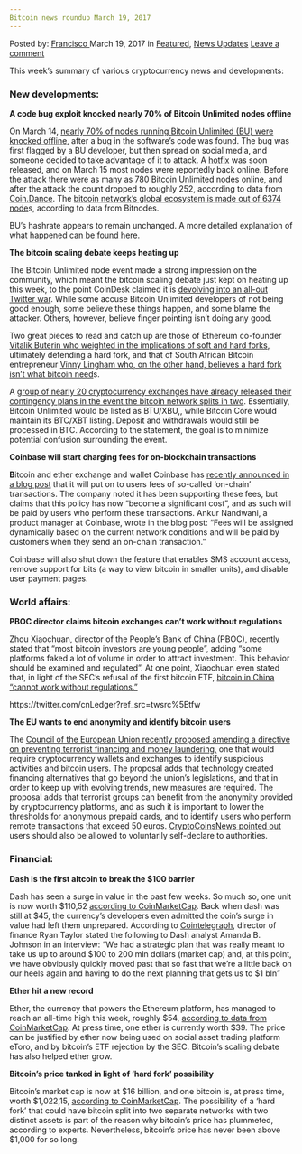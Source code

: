 ```yaml
---
Bitcoin news roundup March 19, 2017
---
```

<article class="post-listing post-18725 post type-post status-publish format-standard has-post-thumbnail hentry 
 tag-3099 tag-3676 tag-bitcoin tag-march tag-news tag-roundup">
<div class="post-inner">
<span>Posted by: <a href="https://www.deepdotweb.com/author/francisco/" title="">Francisco </a></span>
<span>March 19, 2017</span>
<span>in <a href="https://www.deepdotweb.com/category/deepdot-news/" rel="category tag">Featured</a>, <a href="https://www.deepdotweb.com/category/news-updates/" rel="category tag">News Updates</a></span>
<span><a href="https://www.deepdotweb.com/2017/03/19/bitcoin-news-roundup-march-19-2017/#respond">Leave a comment</a></span>


<p>This week’s summary of various cryptocurrency news and developments:</p>
<h3>New developments:</h3>
<p><strong>A code bug exploit knocked nearly 70% of Bitcoin Unlimited nodes offline</strong></p>
<p>On March 14, <a href="http://www.coindesk.com/code-bug-exploit-bitcoin-unlimited-nodes/">nearly 70% of nodes running Bitcoin Unlimited (BU) were knocked offline</a>, after a bug in the software’s code was found. The bug was first flagged by a BU developer, but then spread on social media, and someone decided to take advantage of it to attack. A <a href="https://github.com/BitcoinUnlimited/BitcoinUnlimited/releases/tag/1.0.1.1">hotfix</a> was soon released, and on March 15 most nodes were reportedly back online. Before the attack there were as many as 780 Bitcoin Unlimited nodes online, and after the attack the count dropped to roughly 252, according to data from <a href="https://coin.dance/">Coin.Dance</a>. The <a href="https://bitnodes.21.co/">bitcoin network’s global ecosystem is made out of 6374 node</a>s, according to data from Bitnodes.</p>
<p>BU’s hashrate appears to remain unchanged. A more detailed explanation of what happened <a href="https://www.cryptocoinsnews.com/caused-bitcoin-unlimited-node-crash/">can be found here</a>.</p>
<p><strong>The bitcoin scaling debate keeps heating up</strong></p>
<p>The Bitcoin Unlimited node event made a strong impression on the community, which meant the bitcoin scaling debate just kept on heating up this week, to the point CoinDesk claimed it is <a href="http://www.coindesk.com/bitcoins-scaling-debate-devolving-twitter-war/">devolving into an all-out Twitter war</a>. While some accuse Bitcoin Unlimited developers of not being good enough, some believe these things happen, and some blame the attacker. Others, however, believe finger pointing isn’t doing any good.</p>
<p>Two great pieces to read and catch up are those of Ethereum co-founder <a href="http://vitalik.ca/general/2017/03/14/forks_and_markets.html">Vitalik Buterin who weighted in the implications of soft and hard forks</a>, ultimately defending a hard fork, and that of South African Bitcoin entrepreneur <a href="https://vinnylingham.com/a-fork-in-the-road-70288fd3c046">Vinny Lingham who, on the other hand, believes a hard fork isn’t what bitcoin need</a>s.</p>
<p>A <a href="http://www.coindesk.com/bitcoin-exchanges-unveil-emergency-hard-fork-contingency-plan/">group of nearly 20 cryptocurrency exchanges have already released their contingency plans in the event the bitcoin network splits in two</a>. Essentially, Bitcoin Unlimited would be listed as BTU/XBU,, while Bitcoin Core would maintain its BTC/XBT listing. Deposit and withdrawals would still be processed in BTC. According to the statement, the goal is to minimize potential confusion surrounding the event.</p>
<p><strong>Coinbase will start charging fees for on-blockchain transactions</strong></p>
<p><strong>B</strong>itcoin and ether exchange and wallet Coinbase has <a href="https://blog.coinbase.com/coinbase-spring-cleaning-4f27710ff821">recently announced in a blog post</a> that it will put on to users fees of so-called ‘on-chain’ transactions. The company noted it has been supporting these fees, but claims that this policy has now “become a significant cost”, and as such will be paid by users who perform these transactions. Ankur Nandwani, a product manager at Coinbase, wrote in the blog post: &#8220;Fees will be assigned dynamically based on the current network conditions and will be paid by customers when they send an on-chain transaction.&#8221;</p>
<p>Coinbase will also shut down the feature that enables SMS account access, remove support for bits (a way to view bitcoin in smaller units), and disable user payment pages.</p>
<h3>World affairs:</h3>
<p><strong>PBOC director claims bitcoin exchanges can’t work without regulations</strong></p>
<p>Zhou Xiaochuan, director of the People’s Bank of China (PBOC), recently stated that “most bitcoin investors are young people”, adding “some platforms faked a lot of volume in order to attract investment. This behavior should be examined and regulated”. At one point, Xiaochuan even stated that, in light of the SEC’s refusal of the first bitcoin ETF, <a href="https://www.cryptocoinsnews.com/pboc-director-bitcoin-exchanges-cant-work-without-regulations/">bitcoin in China “cannot work without regulations.”</a></p>
<p>https://twitter.com/cnLedger?ref_src=twsrc%5Etfw</p>
<p><strong>The EU wants to end anonymity and identify bitcoin users</strong></p>
<p>The <a href="http://data.consilium.europa.eu/doc/document/ST-15605-2016-INIT/en/pdf">Council of the European Union recently proposed amending a directive on preventing terrorist financing and money laundering,</a> one that would require cryptocurrency wallets and exchanges to identify suspicious activities and bitcoin users. The proposal adds that technology created financing alternatives that go beyond the union’s legislations, and that in order to keep up with evolving trends, new measures are required. The proposal adds that terrorist groups can benefit from the anonymity provided by cryptocurrency platforms, and as such it is important to lower the thresholds for anonymous prepaid cards, and to identify users who perform remote transactions that exceed 50 euros. <a href="https://www.cryptocoinsnews.com/the-european-union-wants-to-identify-bitcoin-users/">CryptoCoinsNews pointed out</a> users should also be allowed to voluntarily self-declare to authorities.</p>
<h3>Financial:</h3>
<p><strong>Dash is the first altcoin to break the $100 barrier</strong></p>
<p>Dash has seen a surge in value in the past few weeks. So much so, one unit is now worth $110,52 <a href="https://coinmarketcap.com/currencies/dash/">according to CoinMarketCap</a>. Back when dash was still at $45, the currency’s developers even admitted the coin’s surge in value had left them unprepared. According to <a href="https://cointelegraph.com/news/dash-shock-growth-sees-altcoin-100-barrier-breached">Cointelegraph</a>, director of finance Ryan Taylor stated the following to Dash analyst Amanda B. Johnson in an interview: “We had a strategic plan that was really meant to take us up to around $100 to 200 mln dollars (market cap) and, at this point, we have obviously quickly moved past that so fast that we’re a little back on our heels again and having to do the next planning that gets us to $1 bln”</p>
<p><strong>Ether hit a new record</strong></p>
<p>Ether, the currency that powers the Ethereum platform, has managed to reach an all-time high this week, roughly $54, <a href="https://cointelegraph.com/news/dash-shock-growth-sees-altcoin-100-barrier-breached">according to data from CoinMarketCap</a>. At press time, one ether is currently worth $39. The price can be justified by ether now being used on social asset trading platform eToro, and by bitcoin’s ETF rejection by the SEC. Bitcoin’s scaling debate has also helped ether grow.</p>
<p><strong>Bitcoin’s price tanked in light of ‘hard fork’ possibility</strong></p>
<p>Bitcoin’s market cap is now at $16 billion, and one bitcoin is, at press time, worth $1,022,15, <a href="https://coinmarketcap.com/currencies/bitcoin/">according to CoinMarketCap</a>. The possibility of a ‘hard fork’ that could have bitcoin split into two separate networks with two distinct assets is part of the reason why bitcoin’s price has plummeted, according to experts. Nevertheless, bitcoin’s price has never been above $1,000 for so long.</p>
</div>
<span style="display:none"><a href="https://www.deepdotweb.com/tag/19/" rel="tag">19</a> <a href="https://www.deepdotweb.com/tag/2017/" rel="tag">2017</a> <a href="https://www.deepdotweb.com/tag/bitcoin/" rel="tag">bitcoin</a> <a href="https://www.deepdotweb.com/tag/march/" rel="tag">march</a> <a href="https://www.deepdotweb.com/tag/news/" rel="tag">news</a> <a href="https://www.deepdotweb.com/tag/roundup/" rel="tag">roundup</a></span> <span style="display:none" class="updated">2017-03-19</span>
<div style="display:none" class="vcard author" itemprop="author" itemscope itemtype="http://schema.org/Person"><strong class="fn" itemprop="name"><a href="https://www.deepdotweb.com/author/francisco/" title="Posts by Francisco" rel="author">Francisco</a></strong></div>
</div>
</article>

